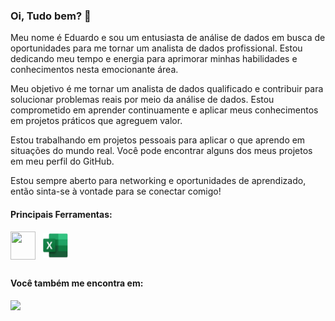 ### Oi, Tudo bem? 👋
 Meu nome é Eduardo e sou um entusiasta de análise de dados em busca de oportunidades para me tornar um analista de dados profissional. Estou dedicando meu tempo e energia para aprimorar minhas habilidades e conhecimentos nesta emocionante área. 

Meu objetivo é me tornar um analista de dados qualificado e contribuir para solucionar problemas reais por meio da análise de dados. Estou comprometido em aprender continuamente e aplicar meus conhecimentos em projetos práticos que agreguem valor.

Estou trabalhando em projetos pessoais para aplicar o que aprendo em situações do mundo real. Você pode encontrar alguns dos meus projetos em meu perfil do GitHub.

Estou sempre aberto para networking e oportunidades de aprendizado, então sinta-se à vontade para se conectar comigo!

#### Principais Ferramentas:
<div style="display: inline_block">
 <img align="center" width='40' height = '45' src=""/>&nbsp;&nbsp;
 <img align="center" width='40' height = '40' src="https://github.com/DuduTrindade/DuduTrindade/blob/main/excel.jpeg"/>
</div>   

##
#### Você também me encontra em:
<a href="https://www.linkedin.com/in/eduardo-trindade-5506921b4/">
<img src= "https://img.shields.io/badge/linkedin-%230077B5.svg?style=for-the-badge&logo=linkedin&logoColor=white"/>           
</a>                
          
